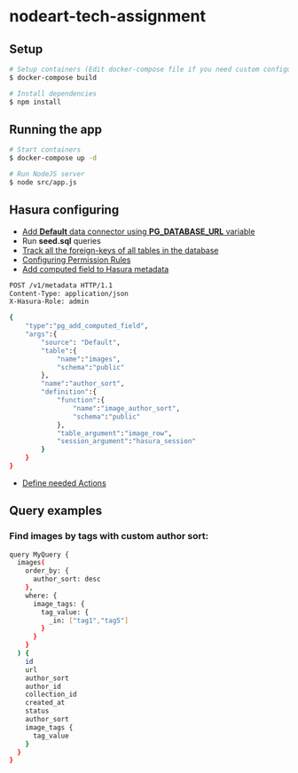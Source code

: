# nodeart-tech-assignment

## Setup

```bash
# Setup containers (Edit docker-compose file if you need custom configuration)
$ docker-compose build

# Install dependencies
$ npm install
```

## Running the app

```bash
# Start containers
$ docker-compose up -d

# Run NodeJS server
$ node src/app.js
```

## Hasura configuring
- [Add **Default** data connector using **PG_DATABASE_URL** variable](https://hasura.io/docs/2.0/databases/data-connectors/adding-data-connectors/)
- Run **seed.sql** queries
- [Track all the foreign-keys of all tables in the database](https://hasura.io/docs/2.0/schema/postgres/using-existing-database/#to-track-all-the-foreign-keys-of-all-tables-in-the-database)
- [Configuring Permission Rules](https://hasura.io/docs/2.0/auth/authorization/permissions/)
- [Add computed field to Hasura metadata](https://hasura.io/docs/2.0/schema/postgres/computed-fields/#accessing-hasura-session-variables-in-computed-fields)
```bash
POST /v1/metadata HTTP/1.1
Content-Type: application/json
X-Hasura-Role: admin

{
    "type":"pg_add_computed_field",
    "args":{
        "source": "Default",
        "table":{
            "name":"images",
            "schema":"public"
        },
        "name":"author_sort",
        "definition":{
            "function":{
                "name":"image_author_sort",
                "schema":"public"
            },
            "table_argument":"image_row",
            "session_argument":"hasura_session"
        }
    }
}
```
- [Define needed Actions](https://hasura.io/docs/2.0/actions/quickstart/)

## Query examples

### Find images by tags with custom author sort:
```bash
query MyQuery {
  images(
    order_by: {
      author_sort: desc
    },
    where: {
      image_tags: {
        tag_value: {
          _in: ["tag1","tag5"]
        }
      }
    }
  ) {
    id
    url
    author_sort
    author_id
    collection_id
    created_at
    status
    author_sort
    image_tags {
      tag_value
    }
  }
}
```
